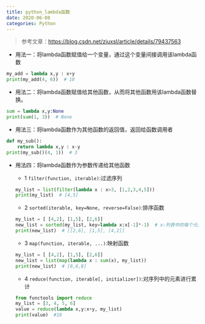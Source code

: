 ```yaml
---
title: python_lambda函数
date: 2020-06-08
categories: Python
---
```


> 参考文章：https://blog.csdn.net/zjuxsl/article/details/79437563

* 用法一：将lambda函数赋值给一个变量，通过这个变量间接调用该lambda函数

```python
my_add = lambda x,y : x+y
print(my_add(4, 6))  # 10
```

* 用法二：将lambda函数赋值给其他函数，从而将其他函数用该lambda函数替换。

```python
sum = lambda x,y:None
print(sum(1, 3))  # None
```

* 用法三：将lambda函数作为其他函数的返回值，返回给函数调用者

```python
def my_sub():
	return lambda x,y : x-y
print(my_sub()(4, 1))  # 3
```

* 用法四：将lambda函数作为参数传递给其他函数
    * 1 `filter(function, iterable)`:过滤序列
    
    ```python
    my_list = list(filter(lambda x : x>3, [1,2,3,4,5]))
    print(my_list)  # [4,5]
    ```
    
    * 2 `sorted(iterable, key=None, reverse=False)`:排序函数
    
    ```python
    my_list = [ [4,2], [1,5], [2,6]]
    new_list = sorted(my_list, key=lambda x:x[-1]*-1)  # x:列表中的每个元素
    print(new_list)  # [[2,6], [1,5], [4,2]]
    ```
    
    * 3 `map(function, iterable, ...)`:映射函数
    
    ```python
    my_list = [ [4,2], [1,5], [2,6]]
    new_list = list(map(lambda x : sum(x), my_list))
    print(new_list)  # [6,6,8]
    ```
    
    * 4 `reduce(function, iterable[, initializer])`:对序列中的元素进行累计
    
    ```python
    from functools import reduce
    my_list = [3, 4, 5, 6]
    value = reduce(lambda x,y:x+y, my_list)
    print(value)  #18
    ```
